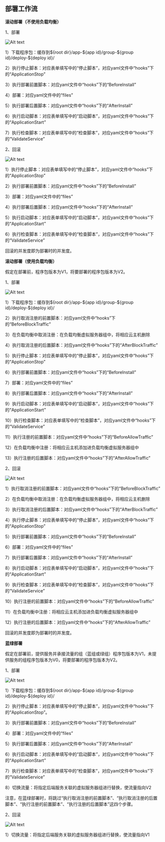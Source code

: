 ## 部署工作流

**滚动部署（不使用负载均衡）**


1、部署

![Alt text](https://github.com/jdcloudcom/cn/blob/codedeploy/image/CodeDeploy/line21.png)


1）下载程序包：缓存到\${root dir}/app-\${app id}/group-\${group id}/deploy-\${deploy id}/

2）执行停止脚本：对应表单填写中的“停止脚本”，对应yaml文件中“hooks”下的“ApplicationStop”

3）执行部署前置脚本：对应yaml文件中“hooks”下的“BeforeInstall”

4）部署：对应yaml文件中的“files”

5）执行部署后置脚本：对应yaml文件中“hooks”下的“AfterInstall”

6）执行启动脚本：对应表单填写中的“启动脚本”，对应yaml文件中“hooks”下的“ApplicationStart”

7）执行检查脚本：对应表单填写中的“检查脚本”，对应yaml文件中“hooks”下的“ValidateService”


2、回滚

![Alt text](https://github.com/jdcloudcom/cn/blob/codedeploy/image/CodeDeploy/line22.png)


1）执行停止脚本：对应表单填写中的“停止脚本”，对应yaml文件中“hooks”下的“ApplicationStop”

2）执行部署前置脚本：对应yaml文件中“hooks”下的“BeforeInstall”

3）部署：对应yaml文件中的“files”

4）执行部署后置脚本：对应yaml文件中“hooks”下的“AfterInstall”

5）执行启动脚本：对应表单填写中的“启动脚本”，对应yaml文件中“hooks”下的“ApplicationStart”

6）执行检查脚本：对应表单填写中的“检查脚本”，对应yaml文件中“hooks”下的“ValidateService”


回滚的并发度即为部署时的并发度。

**滚动部署（使用负载均衡）**

假定在部署前，程序包版本为V1，将要部署的程序包版本为V2。

1、部署

![Alt text](https://github.com/jdcloudcom/cn/blob/codedeploy/image/CodeDeploy/line23.png)


1）下载程序包：缓存到\${root dir}/app-\${app id}/group-\${group id}/deploy-\${deploy id}/

2）执行取消注册的前置脚本：对应yaml文件中“hooks”下的“BeforeBlockTraffic”

3）在负载均衡中取消注册：在负载均衡虚拟服务器组中，将相应云主机删除

4）执行取消注册的后置脚本：对应yaml文件中“hooks”下的“AfterBlockTraffic”

5）执行停止脚本：对应表单填写中的“停止脚本”，对应yaml文件中“hooks”下的“ApplicationStop”

6）执行部署前置脚本：对应yaml文件中“hooks”下的“BeforeInstall”

7）部署：对应yaml文件中的“files”

8）执行部署后置脚本：对应yaml文件中“hooks”下的“AfterInstall”

9）执行启动脚本：对应表单填写中的“启动脚本”，对应yaml文件中“hooks”下的“ApplicationStart”

10）执行检查脚本：对应表单填写中的“检查脚本”，对应yaml文件中“hooks”下的“ValidateService”

11）执行注册的前置脚本：对应yaml文件中“hooks”下的“BeforeAllowTraffic”

12）在负载均衡中注册：将相应云主机添加进负载均衡虚拟服务器组中

13）执行注册的后置脚本：对应yaml文件中“hooks”下的“AfterAllowTraffic”


2、回滚

![Alt text](https://github.com/jdcloudcom/cn/blob/codedeploy/image/CodeDeploy/line24.png)


1）执行取消注册的前置脚本：对应yaml文件中“hooks”下的“BeforeBlockTraffic”

2）在负载均衡中取消注册：在负载均衡虚拟服务器组中，将相应云主机删除

3）执行取消注册的后置脚本：对应yaml文件中“hooks”下的“AfterBlockTraffic”

4）执行停止脚本：对应表单填写中的“停止脚本”，对应yaml文件中“hooks”下的“ApplicationStop”

5）执行部署前置脚本：对应yaml文件中“hooks”下的“BeforeInstall”

6）部署：对应yaml文件中的“files”

7）执行部署后置脚本：对应yaml文件中“hooks”下的“AfterInstall”

8）执行启动脚本：对应表单填写中的“启动脚本”，对应yaml文件中“hooks”下的“ApplicationStart”

9）执行检查脚本：对应表单填写中的“检查脚本”，对应yaml文件中“hooks”下的“ValidateService”

10）执行注册的前置脚本：对应yaml文件中“hooks”下的“BeforeAllowTraffic”

11）在负载均衡中注册：将相应云主机添加进负载均衡虚拟服务器组中

12）执行注册的后置脚本：对应yaml文件中“hooks”下的“AfterAllowTraffic”


回滚的并发度即为部署时的并发度。


**蓝绿部署**

假定在部署前，提供服务并承接流量的组（蓝组或绿组）程序包版本为V1，未提供服务的组程序包版本为V0，将要部署的程序包版本为V2。


1、部署

![Alt text](https://github.com/jdcloudcom/cn/blob/codedeploy/image/CodeDeploy/line25.png)


1）下载程序包：缓存到\${root dir}/app-\${app id}/group-\${group id}/deploy-\${deploy id}/

2）执行停止脚本：对应表单填写中的“停止脚本”，对应yaml文件中“hooks”下的“ApplicationStop”。

3）执行部署前置脚本：对应yaml文件中“hooks”下的“BeforeInstall”

4）部署：对应yaml文件中的“files”

5）执行部署后置脚本：对应yaml文件中“hooks”下的“AfterInstall”

6）执行启动脚本：对应表单填写中的“启动脚本”，对应yaml文件中“hooks”下的“ApplicationStart”

7）执行检查脚本：对应表单填写中的“检查脚本”，对应yaml文件中“hooks”下的“ValidateService”

8）切换流量：将指定后端服务关联的虚拟服务器组进行替换，使流量指向V2

注意，在蓝绿部署时，将跳过“执行取消注册的前置脚本”、“执行取消注册的后置脚本”、“执行注册的前置脚本”、“执行注册的后置脚本”这四个步骤。

2、回滚

![Alt text](https://github.com/jdcloudcom/cn/blob/codedeploy/image/CodeDeploy/line26.png)

1）切换流量：将指定后端服务关联的虚拟服务器组进行替换，使流量指向V1
